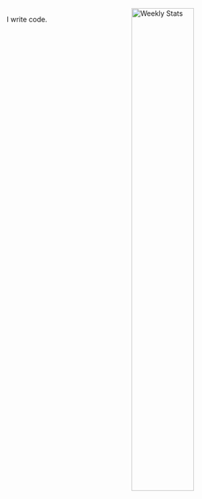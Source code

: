 <a href="/" target="_blank">
	<img width="50%" align="right" alt="Weekly Stats" src="https://github-readme-stats.vercel.app/api?username=csuvajit&border_radius=5px&theme=dark&bg_color=1f1f1f&border_color=1f1f1f&icon_color=58a6ff&show_icons=true&disable_animations=true&custom_title=Weekly%20Stats">
</a>

I write code.
